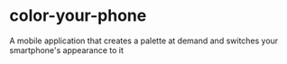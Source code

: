 # color-your-phone
A mobile application that creates a palette at demand and switches your smartphone's appearance to it

